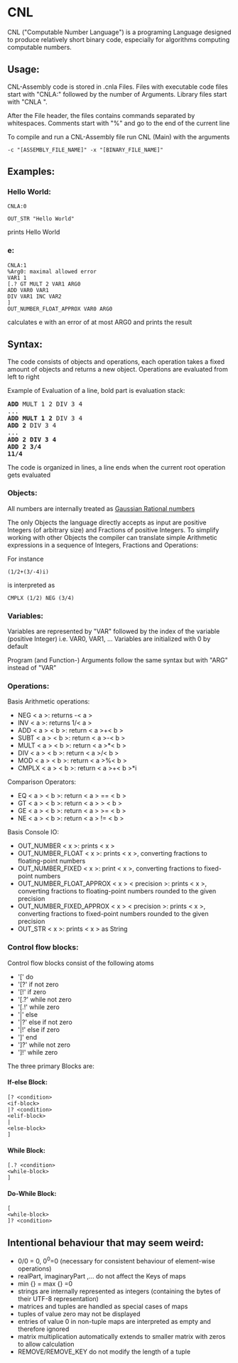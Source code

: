 # CNL
CNL ("Computable Number Language") is a programing Language 
designed to produce relatively short binary code, 
especially for algorithms computing computable numbers.<br>


## Usage:

CNL-Assembly code is stored in .cnla Files.
Files with executable code files start
with "CNLA:" followed by the number of Arguments.
Library files start with "CNLA ".

After the File header, the files
contains commands separated by whitespaces.
Comments start with "%" and go to the end of the current line


To compile and run a CNL-Assembly file run CNL (Main)
with the arguments
```
-c "[ASSEMBLY_FILE_NAME]" -x "[BINARY_FILE_NAME]"
```

## Examples:
### Hello World:
```
CNLA:0

OUT_STR "Hello World"
```
prints Hello World

### e:
```
CNLA:1
%Arg0: maximal allowed error
VAR1 1
[.? GT MULT 2 VAR1 ARG0
ADD VAR0 VAR1
DIV VAR1 INC VAR2
]
OUT_NUMBER_FLOAT_APPROX VAR0 ARG0
```
calculates e with an error of at most ARG0 and 
prints the result


## Syntax:
The code consists of objects and operations, 
each operation takes a fixed amount of objects 
and returns a new object.
Operations are evaluated from left to right

Example of Evaluation of a line, 
bold part is evaluation stack:
<pre>
<b>ADD</b> MULT 1 2 DIV 3 4
...
<b>ADD MULT 1 2</b> DIV 3 4
<b>ADD 2</b> DIV 3 4
...
<b>ADD 2 DIV 3 4</b>
<b>ADD 2 3/4</b>
<b>11/4</b>
</pre>

The code is organized in lines, a line ends when
the current root operation gets evaluated
### Objects:
All numbers are internally treated as 
[Gaussian Rational numbers](https://en.wikipedia.org/wiki/Gaussian_rational)

The only Objects the language directly accepts
as input are positive Integers (of arbitrary size)
and Fractions of positive Integers.
To simplify working with other Objects
the compiler can translate simple Arithmetic 
expressions in a sequence of Integers, Fractions and Operations:

For instance
```
(1/2+(3/-4)i)
```
is interpreted as 
```
CMPLX (1/2) NEG (3/4)
```

### Variables:
Variables are represented by "VAR"
followed by the index of the variable (positive Integer)
i.e. VAR0, VAR1, ...
Variables are initialized with 0 by default

Program (and Function-) Arguments
follow the same syntax but with "ARG" instead of "VAR"

### Operations:
Basis Arithmetic operations:
- NEG < a >: returns -< a >
- INV < a >: returns 1/< a >
- ADD < a > < b >: return < a >+< b >
- SUBT < a > < b >: return < a >-< b >
- MULT < a > < b >: return < a >*< b >
- DIV < a > < b >: return < a >/< b >
- MOD < a > < b >: return < a >%< b >
- CMPLX < a > < b >: return < a >+< b >*i

Comparison Operators:
- EQ < a > < b >: return < a > == < b >
- GT < a > < b >: return < a > > < b >
- GE < a > < b >: return < a > >= < b >
- NE < a > < b >: return < a > != < b >

Basis Console IO:
- OUT_NUMBER < x >: prints < x >
- OUT_NUMBER_FLOAT  < x >: prints < x >, 
  converting fractions to floating-point numbers
- OUT_NUMBER_FIXED < x >: print < x >,
  converting fractions to fixed-point numbers
- OUT_NUMBER_FLOAT_APPROX < x > < precision >: 
  prints < x >, 
  converting fractions to floating-point numbers 
  rounded to the given precision
- OUT_NUMBER_FIXED_APPROX < x > < precision >: 
  prints < x >,
  converting fractions to fixed-point numbers
  rounded to the given precision
- OUT_STR < x >: prints < x > as String



### Control flow blocks:
Control flow blocks consist of the following atoms

- '['   do</li>
- '[?'  if not zero
- '[!'  if zero
- '[.?' while not zero
- '[.!' while zero 
- '|'   else
- '|?'  else if not zero
- '|!'  else if zero 
- ']'   end
- ']?'  while not zero 
- ']!'  while zero

The three primary Blocks are:
#### If-else Block:
```
[? <condition>
<if-block>
|? <condition>
<elif-block>
|
<else-block>
]
```
#### While Block:

```
[.? <condition>
<while-block>
]
```
#### Do-While Block:

```
[ 
<while-block>
]? <condition>
```

## Intentional behaviour that may seem weird:
- 0/0 = 0, 0<sup>0</sup>=0 (necessary for consistent behaviour of element-wise operations)
- realPart, imaginaryPart ,... do not affect the Keys of maps 
- min {} = max {} =0 
- strings are internally represented as integers 
(containing the bytes of their UTF-8 representation)
- matrices and tuples are handled as special cases of maps 
- tuples of value zero may not be displayed
- entries of value 0 in non-tuple maps are interpreted as empty and therefore ignored
- matrix multiplication automatically extends to smaller matrix with zeros to allow calculation 
- REMOVE/REMOVE_KEY do not modify the length of a tuple
